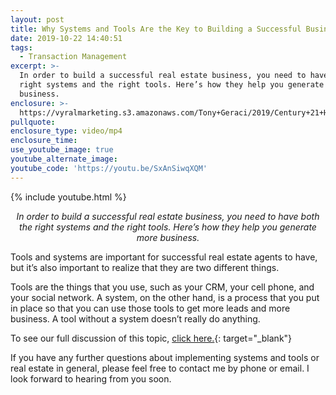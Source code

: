 ```yaml
---
layout: post
title: Why Systems and Tools Are the Key to Building a Successful Business
date: 2019-10-22 14:40:51
tags:
  - Transaction Management
excerpt: >-
  In order to build a successful real estate business, you need to have both the
  right systems and the right tools. Here’s how they help you generate more
  business.
enclosure: >-
  https://vyralmarketing.s3.amazonaws.com/Tony+Geraci/2019/Century+21+HomeStar+_+Tools+and+Systems.mp4
pullquote:
enclosure_type: video/mp4
enclosure_time:
use_youtube_image: true
youtube_alternate_image:
youtube_code: 'https://youtu.be/SxAnSiwqXQM'
---
```


{% include youtube.html %}

<p style="text-align: center;"><em>In order to build a successful real estate business, you need to have both the right systems and the right tools. Here’s how they help you generate more business.</em></p>

Tools and systems are important for successful real estate agents to have, but it’s also important to realize that they are two different things.

Tools are the things that you use, such as your CRM, your cell phone, and your social network. A system, on the other hand, is a process that you put in place so that you can use those tools to get more leads and more business. A tool without a system doesn’t really do anything.

To see our full discussion of this topic, [click here.](https://youtu.be/DR8qr2ocE9k){: target="_blank"}

If you have any further questions about implementing systems and tools or real estate in general, please feel free to contact me by phone or email. I look forward to hearing from you soon.